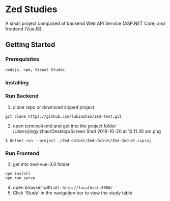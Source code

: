 # Zed Studies

A small project composed of backend Web API Service (ASP.NET Core) and frontend (VueJS).

## Getting Started


### Prerequisites

```
nodejs, npm, Visual Studio
```

### Installing 

### Run Backend
1. clone repo or download zipped project
```
git clone https://github.com/lukiazhao/Zed-Test.git
```
2. open terminal/cmd and get into the project folder
/Users/jingyizhao/Desktop/Screen Shot 2019-10-20 at 12.11.30 am.png
```
$ dotnet run --project ./Zed-dotnet/Zed-dotnet/Zed-dotnet.csproj 
```

### Run Frontend
3. get into zed-vue-3.0 folder 
``` 
npm install
npm run serve
```
4. open browser with url :  ```http://localhost:8080/ ```
5. Click 'Study' in the navigation bar to view the study table


